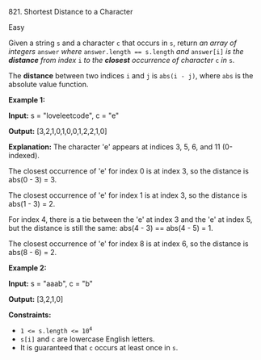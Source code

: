 821\. Shortest Distance to a Character

Easy

Given a string `s` and a character `c` that occurs in `s`, return _an array of integers_ `answer` _where_ `answer.length == s.length` _and_ `answer[i]` _is the **distance** from index_ `i` _to the **closest** occurrence of character_ `c` _in_ `s`.

The **distance** between two indices `i` and `j` is `abs(i - j)`, where `abs` is the absolute value function.

**Example 1:**

**Input:** s = "loveleetcode", c = "e"

**Output:** [3,2,1,0,1,0,0,1,2,2,1,0]

**Explanation:** The character 'e' appears at indices 3, 5, 6, and 11 (0-indexed). 

The closest occurrence of 'e' for index 0 is at index 3, so the distance is abs(0 - 3) = 3. 

The closest occurrence of 'e' for index 1 is at index 3, so the distance is abs(1 - 3) = 2. 

For index 4, there is a tie between the 'e' at index 3 and the 'e' at index 5, but the distance is still the same: abs(4 - 3) == abs(4 - 5) = 1. 

The closest occurrence of 'e' for index 8 is at index 6, so the distance is abs(8 - 6) = 2.

**Example 2:**

**Input:** s = "aaab", c = "b"

**Output:** [3,2,1,0]

**Constraints:**

*   <code>1 <= s.length <= 10<sup>4</sup></code>
*   `s[i]` and `c` are lowercase English letters.
*   It is guaranteed that `c` occurs at least once in `s`.